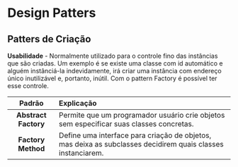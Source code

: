 # Design Patters

## Patters de Criação

**Usabilidade** - Normalmente utilizado para o controle fino das instâncias que são criadas. Um exemplo é se existe uma classe com id automático e alguém instânciá-la indevidamente, irá criar uma instância com endereço único inutilizável e, portanto, inútil. Com o pattern Factory é possível ter esse controle.



Padrão | Explicação
:-----:|:-----------
**Abstract Factory** | Permite que um programador usuário crie objetos sem especificar suas classes concretas.
**Factory Method** |Define uma interface para criação de objetos, mas deixa as subclasses decidirem quais classes instanciarem.
 